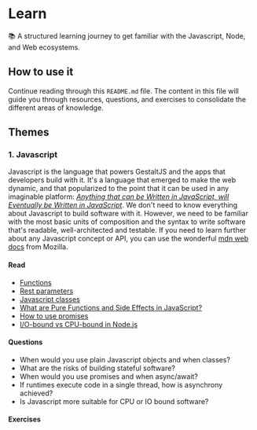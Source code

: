 # Learn
📚 A structured learning journey to get familiar with the Javascript, Node, and Web ecosystems.

## How to use it

Continue reading through this `README.md` file. The content in this file will guide you through resources, questions, and exercises to consolidate the different areas of knowledge.

## Themes

### 1. Javascript

Javascript is the language that powers GestaltJS and the apps that developers build with it. It's a language that emerged to make the web dynamic, and that popularized to the point that it can be used in any imaginable platform: [*Anything that can be Written in JavaScript, will Eventually be Written in JavaScript*](https://www.typemock.com/anything-that-can-be-written-in-javascript-will-eventually-be-written-in-javascript/). We don't need to know everything about Javascript to build software with it. However, we need to be familiar with the most basic units of composition and the syntax to write software that's readable, well-architected and testable. If you need to learn further about any Javascript concept or API, you can use the wonderful [mdn web docs](https://developer.mozilla.org/en-US/docs/Web/JavaScript) from Mozilla.

#### Read

- [Functions](https://www.w3schools.com/js/js_functions.asp)
- [Rest parameters](https://developer.mozilla.org/en-US/docs/Web/JavaScript/Reference/Functions/rest_parameters)
- [Javascript classes](https://developer.mozilla.org/en-US/docs/Web/JavaScript/Reference/Classes)
- [What are Pure Functions and Side Effects in JavaScript?](https://blog.greenroots.info/what-are-pure-functions-and-side-effects-in-javascript)
- [How to use promises](https://developer.mozilla.org/en-US/docs/Learn/JavaScript/Asynchronous/Promises)
- [I/O-bound vs CPU-bound in Node.js](https://bytearcher.com/articles/io-vs-cpu-bound/)

#### Questions
- When would you use plain Javascript objects and when classes?
- What are the risks of building stateful software?
- When would you use promises and when async/await?
- If runtimes execute code in a single thread, how is asynchrony achieved?
- Is Javascript more suitable for CPU or IO bound software?

#### Exercises
